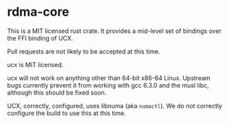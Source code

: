 # rdma-core

This is a MIT licensed rust crate. It provides a mid-level set of bindings over the FFI binding of UCX.

Pull requests are not likely to be accepted at this time.

ucx is MIT licensed.

ucx will not work on anything other than 64-bit x86-64 Linux. Upstream bugs currently prevent it from working with gcc 6.3.0 and the musl libc, although this should be fixed soon.

UCX, correctly, configured, uses libnuma (aka `numactl`). We do not correctly configure the build to use this at this time.

